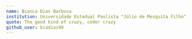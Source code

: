 ```yaml
---
name: Bianca Dias Barbosa
institution: Universidade Estadual Paulista "Júlio de Mesquita Filho"
quote: The good kind of crazy, coder crazy
github_user: biadias99
---
```

